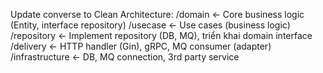 Update converse to Clean Architecture:
/domain        ← Core business logic (Entity, interface repository)
/usecase       ← Use cases (business logic)
/repository    ← Implement repository (DB, MQ), triển khai domain interface
/delivery      ← HTTP handler (Gin), gRPC, MQ consumer (adapter)
/infrastructure ← DB, MQ connection, 3rd party service
